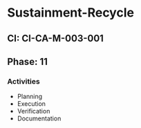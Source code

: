 # Sustainment-Recycle

## CI: CI-CA-M-003-001
## Phase: 11

### Activities
- Planning
- Execution
- Verification
- Documentation
